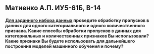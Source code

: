 Матиенко А.П. ИУ5-61Б, В-14
---

#### [Для заданного набора данных](https://www.kaggle.com/rhuebner/human-resources-data-set) проведите обработку пропусков в данных для одного категориального и одного количественного признака. Какие способы обработки пропусков в данных для категориальных и количественных признаков Вы использовали? Какие признаки Вы будете использовать для дальнейшего построения моделей машинного обучения и почему?
